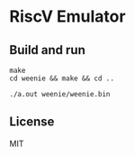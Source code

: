 # RiscV Emulator

## Build and run

```
make
cd weenie && make && cd ..

./a.out weenie/weenie.bin
```

## License

MIT
